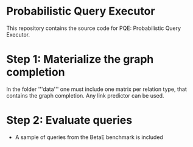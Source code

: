 # Probabilistic Query Executor

This repository contains the source code for PQE: Probabilistic Query Executor. 

# Step 1: Materialize the graph completion
In the folder '''data''' one must include one matrix per relation type, that contains the graph completion. Any link predictor can be used. 

# Step 2: Evaluate queries
* A sample of queries from the BetaE benchmark is included
